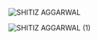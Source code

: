 ![SHITIZ AGGARWAL](https://user-images.githubusercontent.com/53532851/114008502-ed092480-987f-11eb-8ebb-c87c8d1a5aa4.png)

![SHITIZ AGGARWAL (1)](https://user-images.githubusercontent.com/53532851/114008556-fdb99a80-987f-11eb-8fd3-fdfa004df9a7.png)
